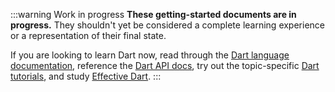 :::warning Work in progress
**These getting-started documents are in progress.**
They shouldn't yet be considered a complete learning experience or
a representation of their final state.

If you are looking to learn Dart now,
read through the [Dart language documentation][],
reference the [Dart API docs][],
try out the topic-specific [Dart tutorials][],
and study [Effective Dart][].
:::

[Dart language documentation]: /language
[Dart API docs]: {{site.dart-api}}
[Dart tutorials]: /tutorials
[Effective Dart]: /effective-dart
